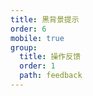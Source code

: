 ```yaml
---
title: 黑背景提示
order: 6
mobile: true
group:
  title: 操作反馈
  order: 1
  path: feedback
---
```


<code src="../demo/Toast.jsx"></code>
<API src="../src/Toast.tsx"></API>
